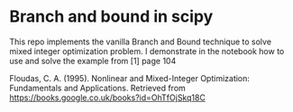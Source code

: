 # Branch and bound in scipy

This repo implements the vanilla Branch and Bound technique to solve mixed integer optimization problem. I demonstrate in the notebook how to use and solve the example from [1] page 104

Floudas, C. A. (1995). Nonlinear and Mixed-Integer Optimization: Fundamentals and Applications. Retrieved from https://books.google.co.uk/books?id=OhTfOjSkq18C
